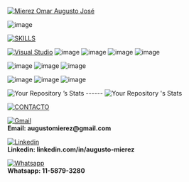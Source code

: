 [![Mierez Omar Augusto José](https://readme-typing-svg.herokuapp.com?font=Rubik&color=%235EA6F7&size=30&vCenter=true&height=32&lines=%3E+Mierez+Omar+Augusto+José)](https://github.com/MierezAugusto)

![image](https://user-images.githubusercontent.com/85651836/150693379-fa449851-0790-41b0-88a2-0e18fc098e8e.png)

[![SKILLS](https://readme-typing-svg.herokuapp.com?font=Rubik&color=%235EA6F7&size=32&vCenter=true&height=32&lines=%3E+SKILLS)](https://github.com/MierezAugusto)

[![Visual Studio](https://badgen.net/badge/icon/visualstudio?icon=visualstudio&label)](https://visualstudio.microsoft.com)
![image](https://img.shields.io/badge/GitHub-100000?style=for-the-badge&logo=github&logoColor=white)  ![image](https://img.shields.io/badge/JavaScript-F7DF1E?style=for-the-badge&logo=javascript&logoColor=black)  ![image](https://img.shields.io/badge/Node.js-43853D?style=for-the-badge&logo=node.js&logoColor=white) ![image](https://img.shields.io/badge/python-3670A0?style=for-the-badge&logo=python&logoColor=ffdd54)

![image](https://img.shields.io/badge/HTML5-E34F26?style=for-the-badge&logo=html5&logoColor=white)  ![image](https://img.shields.io/badge/CSS3-1572B6?style=for-the-badge&logo=css3&logoColor=white)  ![image](https://img.shields.io/badge/Express.js-404D59?style=for-the-badge)

![image](+)  ![image](https://img.shields.io/badge/Bootstrap-563D7C?style=for-the-badge&logo=bootstrap&logoColor=white)  ![image](https://img.shields.io/badge/MySQL-00000F?style=for-the-badge&logo=mysql&logoColor=white)


![Your Repository ’s Stats](https://github-readme-stats.vercel.app/api?username=MierezAugusto&show_icons=true) ------ ![Your Repository 's Stats](https://github-readme-stats.vercel.app/api/top-langs/?username=MierezAugusto&theme=blue-green)

[![CONTACTO](https://readme-typing-svg.herokuapp.com?font=Rubik&color=red&size=32&vCenter=true&height=32&lines=%3E+CONTACTO)](https://github.com/MierezAugusto)


<p > <!-- Gmail -->
  <a href="mailto:augustomierez@gmail.com"><img alt="Gmail" src="https://img.shields.io/badge/Gmail-D14836?style=for-the-badge&logo=gmail&logoColor=white"></a>
  <br />
   <b>Email: augustomierez@gmail.com</b>
</p>
<p><!--linkedin -->
   <a href="https://www.linkedin.com/in/augusto-mierez/"><img alt="Linkedin" src="https://img.shields.io/badge/LinkedIn-0077B5?style=for-the-badge&logo=linkedin&logoColor=white"></a>
  <br/>
  <b>Linkedin: linkedin.com/in/augusto-mierez</b>
 </p>
<p>
  <a href="https://api.whatsapp.com/send?phone=+5491158793280&text=Hola%20!!!"><img alt="Whatsapp" src="https://img.shields.io/badge/WhatsApp-25D366?style=for-the-badge&logo=whatsapp&logoColor=white"></a>
  <br/>
  <b>Whatsapp: 11-5879-3280</b>
 </p>
 








